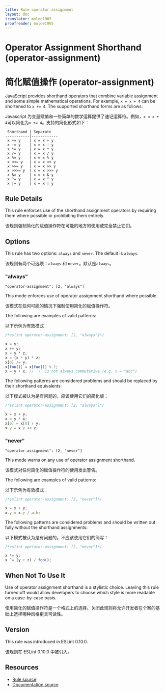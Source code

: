 ```yaml
---
title: Rule operator-assignment
layout: doc
translator: molee1905
proofreader: molee1905
---
```

<!-- Note: No pull requests accepted for this file. See README.md in the root directory for details. -->

# Operator Assignment Shorthand (operator-assignment)

# 简化赋值操作 (operator-assignment)

JavaScript provides shorthand operators that combine variable assignment and some simple mathematical operations. For example, `x = x + 4` can be shortened to `x += 4`. The supported shorthand forms are as follows:

Javascript 为变量赋值和一些简单的数学运算提供了速记运算符。例如，`x = x + 4`可以简化为`x += 4`。支持的简化形式如下：

```text
 Shorthand | Separate
-----------|------------
 x += y    | x = x + y
 x -= y    | x = x - y
 x *= y    | x = x * y
 x /= y    | x = x / y
 x %= y    | x = x % y
 x <<= y   | x = x << y
 x >>= y   | x = x >> y
 x >>>= y  | x = x >>> y
 x &= y    | x = x & y
 x ^= y    | x = x ^ y
 x |= y    | x = x | y
```

## Rule Details

This rule enforces use of the shorthand assignment operators by requiring them where possible or prohibiting them entirely.

该规则强制简化的赋值操作符在可能的地方的使用或完全禁止它们。

## Options

This rule has two options: `always` and `never`. The default is `always`.

该规则有两个可选项：`always` 和 `never`。默认是`always`。

### "always"

`"operator-assignment": [2, "always"]`

This mode enforces use of operator assignment shorthand where possible.

该模式在任何可能的情况下强制使用简化的赋值操作符。

The following are examples of valid patterns:

以下示例为有效模式：

```js
/*eslint operator-assignment: [2, "always"]*/

x = y;
x += y;
x = y * z;
x = (x * y) * z;
x[0] /= y;
x[foo()] = x[foo()] % 2;
x = y + x; // `+` is not always commutative (e.g. x = "abc")
```

The following patterns are considered problems and should be replaced by their shorthand equivalents:

以下模式被认为是有问题的，应该使用它们的简化版：

```js
/*eslint operator-assignment: [2, "always"]*/

x = x + y;
x = y * x;
x[0] = x[0] / y;
x.y = x.y << z;
```

### "never"

`"operator-assignment": [2, "never"]`

This mode warns on any use of operator assignment shorthand.

该模式对任何简化的赋值操作符的使用发出警告。

The following are examples of valid patterns:

以下示例为有效模式：

```js
/*eslint operator-assignment: [2, "never"]*/

x = x + y;
x.y = x.y / a.b;
```

The following patterns are considered problems and should be written out fully without the shorthand assignments:

以下模式被认为是有问题的，不应该使用它们的简写：

```js
/*eslint operator-assignment: [2, "never"]*/

x *= y;
x ^= (y + z) / foo();
```

## When Not To Use It

Use of operator assignment shorthand is a stylistic choice. Leaving this rule turned off would allow developers to choose which style is more readable on a case-by-case basis.

使用简化的赋值操作符是一个格式上的选择。关闭此规则将允许开发者在个案的基础上选择哪种风格更具可读性。

## Version

This rule was introduced in ESLint 0.10.0.

该规则在 ESLint 0.10.0 中被引入。

## Resources

* [Rule source](https://github.com/eslint/eslint/tree/master/lib/rules/operator-assignment.js)
* [Documentation source](https://github.com/eslint/eslint/tree/master/docs/rules/operator-assignment.md)
